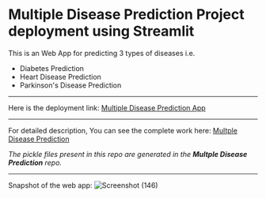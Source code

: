 # Multiple Disease Prediction Project deployment using Streamlit

This is an Web App for predicting 3 types of diseases i.e. 
- Diabetes Prediction
- Heart Disease Prediction
- Parkinson's Disease Prediction
___

Here is the deployment link:
[Multiple Disease Prediction App](https://multiplediseasepreddeploymentapp-jl5drttyx4pshwqwzfrd9k.streamlit.app/)
___
For detailed description, You can see the complete work here:
[Multple Disease Prediction](https://github.com/AnonymousSurya/Multiple_Disease_Prediction)

_The pickle files present in this repo are generated in the **Multple Disease Prediction** repo._


___
Snapshot of the web app:
![Screenshot (146)](https://github.com/AnonymousSurya/Multiple_Disease_Pred_Deployment_Streamlit/assets/76435009/d822dc13-edef-4fcc-9cf5-6fc482a0bc6c)


